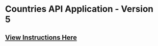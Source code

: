 # Countries API Application - Version 5

## [View Instructions Here](https://github.com/AnnieCannons/countries-app-instructions/tree/main/version-5)

